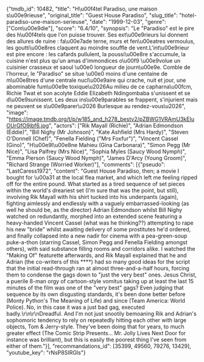 {"tmdb_id": 10482, "title": "H\u00f4tel Paradiso, une maison s\u00e9rieuse", "original_title": "Guest House Paradiso", "slug_title": "hotel-paradiso-une-maison-serieuse", "date": "1999-12-03", "genre": ["Com\u00e9die"], "score": "6.4/10", "synopsis": "Le \"Paradiso\" est le pire des h\u00f4tels que l'on puisse trouver. Ses ext\u00e9rieurs lui donnent des allures de ruine : fa\u00e7ade terne, murs et fen\u00eatres vermoulus, les goutti\u00e8res claquent au moindre souffle de vent.L'int\u00e9rieur est pire encore : les cafards pullulent, la poussi\u00e8re s'accumule, la cuisine n'est plus qu'un amas d'immondices o\u00f9 \u00e9volue un cuisinier crasseux et saoul \u00e0 longueur de journ\u00e9e. Comble de l'horreur, le \"Paradiso\" se situe \u00e0 moins d'une centaine de m\u00e8tres d'une centrale nucl\u00e9aire qui crache, nuit et jour, une abominable fum\u00e9e toxique\u2026Au milieu de ce capharna\u00fcm, Richie Twat et son acolyte Eddie Elizabeth Ndingombaba s'unissent et se d\u00e9sunissent. Les deux ins\u00e9parables se frappent, s'injurient mais ne peuvent se s\u00e9parer\u2026 Burlesque au rendez-vous\u2026", "image": "https://image.tmdb.org/t/p/w185_and_h278_bestv2/pZBWG1VRAmU3kEIuOUrGfO9jbf6.jpg", "actors": ["Rik Mayall (Richie)", "Adrian Edmondson (Eddie)", "Bill Nighy (Mr Johnson)", "Kate Ashfield (Mrs Hardy)", "Steven O'Donnell (Chef)", "Fenella Fielding (\"Mrs Foxfur\")", "Vincent Cassel (Gino)", "H\u00e9l\u00e8ne Mahieu (Gina Carbonara)", "Simon Pegg (Mr Nice)", "Lisa Palfrey (Mrs Nice)", "Sophia Myles (Saucy Wood Nymph)", "Emma Pierson (Saucy Wood Nymph)", "James D'Arcy (Young Groom)", "Richard Strange (Worried Worker)"], "comments": [{"pseudo": "LastCaress1972", "content": "Guest House Paradiso, then; a movie I bought for \u00a31 at the local flea market, and which left me feeling ripped off for the entire pound. What started as a tired sequence of set pieces within the world's dreariest set (I'm sure that was the point, but still), involving Rik Mayall with his shirt tucked into his underpants (again), fighting aimlessly and endlessly with a vaguely embarrassed-looking (as well he should be, as the director) Adrian Edmondson whilst Bill Nighy watched on redundantly, morphed into an extended scene featuring a heavy-handed Vincent Cassel (what was he thinking??) attempting to rape his new \"bride\" whilst awaiting delivery of some prostitutes he'd ordered, and finally collapsed into a new nadir for cinema with a pea-green-soup puke-a-thon (starring Cassel, Simon Pegg and Fenella Fielding amongst others), with said substance filling rooms and corridors alike. I watched the \"Making Of\" featurette afterwards, and Rik Mayall explained that he and Adrian (the co-writers of this ****) had so many good ideas for the script that the initial read-through ran at almost three-and-a-half hours, forcing them to condense the gags down to \"just the very best\" ones. Jesus Christ, a puerile 8-man orgy of cartoon-style vomitus taking up at least the last 15 minutes of the film was one of the \"very best\" gags? Even judging that sequence by its own disgusting standards, it's been done better before (Monty Python's The Meaning of Life) and since (Team America: World Police). No, in this case it was a just bad gag, executed badly.\r\n\r\nDreadful. And I'm not just snootily bemoaning Rik and Adrian's sophomoric tendency to rely on repeatedly hitting each other with large objects, Tom & Jerry-style. They've been doing that for years, to much greater effect (The Comic Strip Presents... Mr. Jolly Lives Next Door for instance was brilliant), but this is easily the poorest thing I've seen from either of them."}], "recommandations_id": [35399, 49560, 79276, 13429], "youtube_key": "rNsP8SIRGIs"}